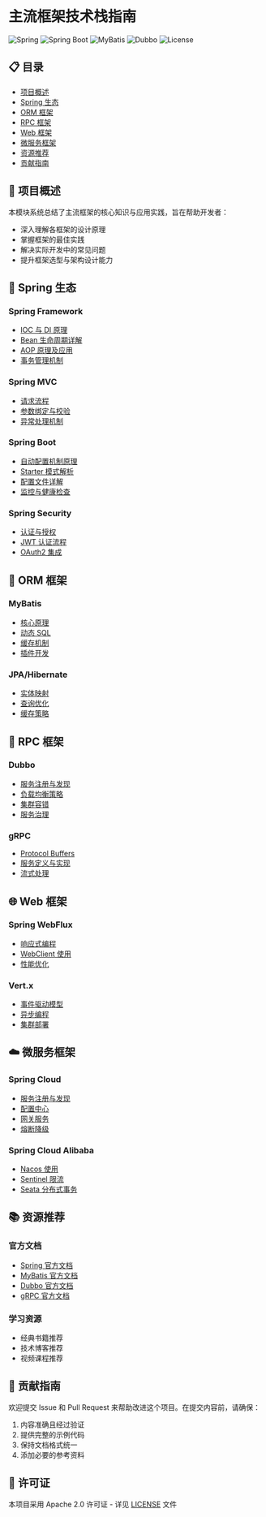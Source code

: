 # 主流框架技术栈指南

![Spring](https://img.shields.io/badge/Spring-6.0-green)
![Spring Boot](https://img.shields.io/badge/Spring%20Boot-3.2-brightgreen)
![MyBatis](https://img.shields.io/badge/MyBatis-3.5-blue)
![Dubbo](https://img.shields.io/badge/Dubbo-3.2-orange)
![License](https://img.shields.io/badge/License-Apache%202.0-blue)

## 📋 目录
- [项目概述](#项目概述)
- [Spring 生态](#spring-生态)
- [ORM 框架](#orm-框架)
- [RPC 框架](#rpc-框架)
- [Web 框架](#web-框架)
- [微服务框架](#微服务框架)
- [资源推荐](#资源推荐)
- [贡献指南](#贡献指南)

## 🎯 项目概述

本模块系统总结了主流框架的核心知识与应用实践，旨在帮助开发者：

- 深入理解各框架的设计原理
- 掌握框架的最佳实践
- 解决实际开发中的常见问题
- 提升框架选型与架构设计能力

## 🌱 Spring 生态

### Spring Framework
- [IOC 与 DI 原理](./spring/ioc-di.md)
- [Bean 生命周期详解](./spring/bean-lifecycle.md)
- [AOP 原理及应用](./spring/aop.md)
- [事务管理机制](./spring/transaction.md)

### Spring MVC
- [请求流程](./spring/mvc-request-flow.md)
- [参数绑定与校验](./spring/mvc-binding-validation.md)
- [异常处理机制](./spring/mvc-exception.md)

### Spring Boot
- [自动配置机制原理](./spring/spring-boot-autoconfig.md)
- [Starter 模式解析](./spring/spring-boot-starter.md)
- [配置文件详解](./spring/spring-boot-config.md)
- [监控与健康检查](./spring/spring-boot-actuator.md)

### Spring Security
- [认证与授权](./spring/spring-security-auth.md)
- [JWT 认证流程](./spring/spring-security-jwt.md)
- [OAuth2 集成](./spring/spring-security-oauth2.md)

## 💾 ORM 框架

### MyBatis
- [核心原理](./mybatis/core-principle.md)
- [动态 SQL](./mybatis/dynamic-sql.md)
- [缓存机制](./mybatis/cache.md)
- [插件开发](./mybatis/plugin.md)

### JPA/Hibernate
- [实体映射](./jpa/entity-mapping.md)
- [查询优化](./jpa/query-optimization.md)
- [缓存策略](./jpa/cache-strategy.md)

## 🔄 RPC 框架

### Dubbo
- [服务注册与发现](./dubbo/service-discovery.md)
- [负载均衡策略](./dubbo/load-balance.md)
- [集群容错](./dubbo/cluster-fault-tolerance.md)
- [服务治理](./dubbo/service-governance.md)

### gRPC
- [Protocol Buffers](./grpc/protocol-buffers.md)
- [服务定义与实现](./grpc/service-definition.md)
- [流式处理](./grpc/streaming.md)

## 🌐 Web 框架

### Spring WebFlux
- [响应式编程](./webflux/reactive-programming.md)
- [WebClient 使用](./webflux/webclient.md)
- [性能优化](./webflux/performance.md)

### Vert.x
- [事件驱动模型](./vertx/event-driven.md)
- [异步编程](./vertx/async-programming.md)
- [集群部署](./vertx/cluster.md)

## ☁️ 微服务框架

### Spring Cloud
- [服务注册与发现](./spring-cloud/service-discovery.md)
- [配置中心](./spring-cloud/config-center.md)
- [网关服务](./spring-cloud/gateway.md)
- [熔断降级](./spring-cloud/circuit-breaker.md)

### Spring Cloud Alibaba
- [Nacos 使用](./spring-cloud-alibaba/nacos.md)
- [Sentinel 限流](./spring-cloud-alibaba/sentinel.md)
- [Seata 分布式事务](./spring-cloud-alibaba/seata.md)

## 📚 资源推荐

### 官方文档
- [Spring 官方文档](https://docs.spring.io/)
- [MyBatis 官方文档](https://mybatis.org/mybatis-3/)
- [Dubbo 官方文档](https://dubbo.apache.org/)
- [gRPC 官方文档](https://grpc.io/)

### 学习资源
- 经典书籍推荐
- 技术博客推荐
- 视频课程推荐

## 🤝 贡献指南

欢迎提交 Issue 和 Pull Request 来帮助改进这个项目。在提交内容前，请确保：

1. 内容准确且经过验证
2. 提供完整的示例代码
3. 保持文档格式统一
4. 添加必要的参考资料

## 📄 许可证

本项目采用 Apache 2.0 许可证 - 详见 [LICENSE](../LICENSE) 文件